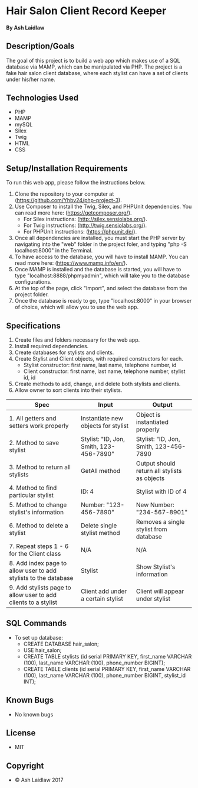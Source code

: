 # Hair Salon Client Record Keeper
#### By Ash Laidlaw

## Description/Goals

The goal of this project is to build a web app which makes use of a SQL database via MAMP, which can be manipulated via PHP. The project is a fake hair salon client database, where each stylist can have a set of clients under his/her name.

## Technologies Used
* PHP
* MAMP
* mySQL
* Silex
* Twig
* HTML
* CSS

## Setup/Installation Requirements

To run this web app, please follow the instructions below.

1. Clone the repository to your computer at (https://github.com/Yhbv24/php-project-3).
2. Use Composer to install the Twig, Silex, and PHPUnit dependencies. You can read more here: (https://getcomposer.org/).
   * For Silex instructions: (http://silex.sensiolabs.org/).
   * For Twig instructions: (http://twig.sensiolabs.org/).
   * For PHPUnit instructions: (https://phpunit.de/).
3. Once all dependencies are installed, you must start the PHP server by navigating into the "web" folder in the project foler, and typing "php -S localhost:8000" in the Terminal.
4. To have access to the database, you will have to install MAMP. You can read more here: (https://www.mamp.info/en/).
5. Once MAMP is installed and the database is started, you will have to type "localhost:8888/phpmyadmin", which will take you to the database configurations.
6. At the top of the page, click "Import", and select the database from the project folder.
7. Once the database is ready to go, type "localhost:8000" in your browser of choice, which will allow you to use the web app.

## Specifications

1. Create files and folders necessary for the web app.
2. Install required dependencies.
3. Create databases for stylists and clients.
4. Create Stylist and Client objects, with required constructors for each.
   * Stylist constructor: first name, last name, telephone number, id
   * Client constructor: first name, last name, telephone number, stylist id, id
5. Create methods to add, change, and delete both stylists and clients.
6. Allow owner to sort clients into their stylists.

|     Spec     |     Input     |     Output     |
| ------------ | ------------- | -------------- |
| 1. All getters and setters work properly | Instantiate new objects for stylist | Object is instantiated properly |
| 2. Method to save stylist | Stylist: "ID, Jon, Smith, 123-456-7890" | Stylist: "ID, Jon, Smith, 123-456-7890 |
| 3. Method to return all stylists | GetAll method | Output should return all stylists as objects |
| 4. Method to find particular stylist | ID: 4 | Stylist with ID of 4 |
| 5. Method to change stylist's information | Number: "123-456-7890" | New Number: "234-567-8901" |
| 6. Method to delete a stylist | Delete single stylist method | Removes a single stylist from database |
| 7. Repeat steps 1 - 6 for the Client class | N/A | N/A |
| 8. Add index page to allow user to add stylists to the database | Stylist | Show Stylist's information |
| 9. Add stylists page to allow user to add clients to a stylist | Client add under a certain stylist | Client will appear under stylist

## SQL Commands

* To set up database:
   * CREATE DATABASE hair_salon;
   * USE hair_salon;
   * CREATE TABLE stylists (id serial PRIMARY KEY, first_name VARCHAR (100), last_name VARCHAR (100), phone_number BIGINT);
   * CREATE TABLE clients (id serial PRIMARY KEY, first_name VARCHAR (100), last_name VARCHAR (100), phone_number BIGINT, stylist_id INT);

## Known Bugs
* No known bugs

## License
* MIT

## Copyright
* © Ash Laidlaw 2017
